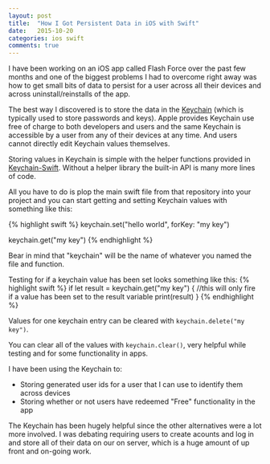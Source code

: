```yaml
---
layout: post
title:  "How I Got Persistent Data in iOS with Swift"
date:   2015-10-20 
categories: ios swift
comments: true
---
```


I have been working on an iOS app called Flash Force over the past few months and one of the biggest problems I had to overcome right away was how to get small bits of data to persist for a user across all their devices and across uninstall/reinstalls of the app.

The best way I discovered is to store the data in the [Keychain](https://developer.apple.com/library/mac/documentation/Security/Conceptual/keychainServConcepts/01introduction/introduction.html) (which is typically used to store passwords and keys). Apple provides Keychain use free of charge to both developers and users and the same Keychain is accessible by a user from any of their devices at any time. And users cannot directly edit Keychain values themselves.

Storing values in Keychain is simple with the helper functions provided in [Keychain-Swift](https://github.com/exchangegroup/keychain-swift). Without a helper library the built-in API is many more lines of code.

All you have to do is plop the main swift file from that repository into your project and you can start getting and setting Keychain values with something like this:

{% highlight swift %}
keychain.set("hello world", forKey: "my key")

keychain.get("my key")
{% endhighlight %}

Bear in mind that "keychain" will be the name of whatever you named the file and function.

Testing for if a keychain value has been set looks something like this:
{% highlight swift %}
if let result = keychain.get("my key") {
    //this will only fire if a value has been set to the result variable
    print(result)
  }
{% endhighlight %}

Values for one keychain entry can be cleared with ```keychain.delete("my key")```.

You can clear all of the values with ```keychain.clear()```, very helpful while testing and for some functionality in apps.

I have been using the Keychain to:

* Storing generated user ids for a user that I can use to identify them across devices
* Storing whether or not users have redeemed "Free" functionality in the app

The Keychain has been hugely helpful since the other alternatives were a lot more involved. I was debating requiring users to create acounts and log in and store all of their data on our on server, which is a huge amount of up front and on-going work.